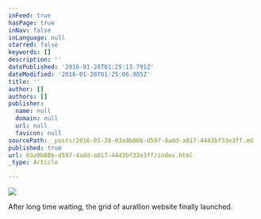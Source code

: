 ```yaml
---
inFeed: true
hasPage: true
inNav: false
inLanguage: null
starred: false
keywords: []
description: ''
datePublished: '2016-01-28T01:25:13.791Z'
dateModified: '2016-01-28T01:25:06.905Z'
title: ''
author: []
authors: []
publisher:
  name: null
  domain: null
  url: null
  favicon: null
sourcePath: _posts/2016-01-28-03a9b80b-d597-4add-a017-4443bf33e3ff.md
published: true
url: 03a9b80b-d597-4add-a017-4443bf33e3ff/index.html
_type: Article

---
```

![](https://s3-us-west-2.amazonaws.com/the-grid-img/p/316e5a534defcdfce630fd37765a86359398d637.png)

After long time waiting, the grid of aurallion website finally launched.
